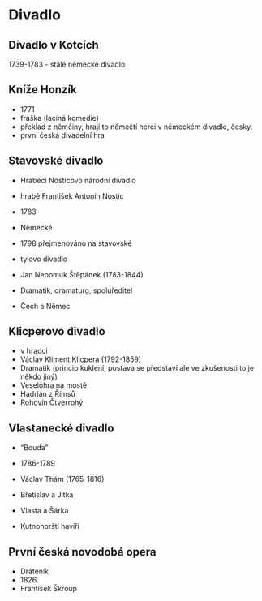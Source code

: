 # Divadlo
## Divadlo v Kotcích
1739-1783 - stálé německé divadlo
## Kníže Honzík
- 1771 
- fraška (laciná komedie)
- překlad z němčiny, hrají to němečtí herci v německém divadle, česky.
- první česká divadelní hra 

## Stavovské divadlo
- Hraběcí Nosticovo národní divadlo
- hrabě František Antonín Nostic
- 1783
- Německé
- 1798 přejmenováno na stavovské
- tylovo divadlo

- Jan Nepomuk Štěpánek (1783-1844)
- Dramatik, dramaturg, spoluředitel
- Čech a Němec

## Klicperovo divadlo
- v hradci
- Václav Kliment Klicpera (1792-1859)
- Dramatik (princip kuklení, postava se představí ale ve zkušenosti to je někdo jiný)
- Veselohra na mostě
- Hadrián z Římsů
- Rohovín Čtverrohý

## Vlastanecké divadlo
- “Bouda”
- 1786-1789
- Václav Thám (1765-1816)

- Břetislav a Jitka
- Vlasta a Šárka
- Kutnohorští havíři

## První česká novodobá opera

- Dráteník
- 1826
- František Škroup

